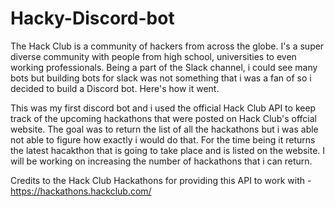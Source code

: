 # Hacky-Discord-bot
The Hack Club is a community of hackers from across the globe. I's a super diverse community with people from high school, universities to even working professionals.
Being a part of the Slack channel, i could see many bots but building bots for slack was not something that i was a fan of so i decided to build a Discord bot. Here's how it went.

This was my first discord bot and i used the official Hack Club API to keep track of the upcoming hackathons that were posted on Hack Club's offcial website. The goal was to return the list of all the hackathons but i was able not able to figure how exactly i would do that. For the time being it returns the latest hacakthon that is going to take place and is listed on the website. I will be working on increasing the number of hackathons that i can return.

Credits to the Hack Club Hackathons for providing this API to work with -  https://hackathons.hackclub.com/
